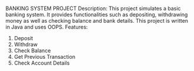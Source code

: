 BANKING SYSTEM PROJECT
Description: This project simulates a basic banking system. It provides functionalities such as depositing, withdrawing money as well as checking balance and bank details. This project is written in Java and uses OOPS.
Features:
1) Deposit 
2) Withdraw
3) Check Balance
4) Get Previous Transaction
5) Check Account Details
